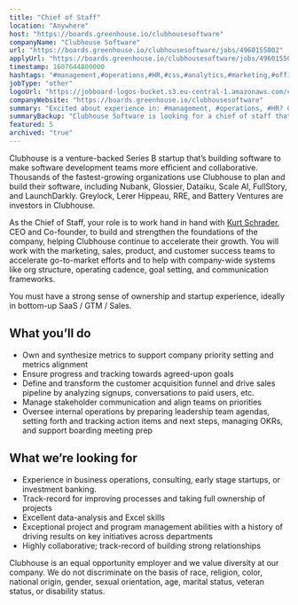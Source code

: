 ```yaml
---
title: "Chief of Staff"
location: "Anywhere"
host: "https://boards.greenhouse.io/clubhousesoftware"
companyName: "Clubhouse Software"
url: "https://boards.greenhouse.io/clubhousesoftware/jobs/4960155002"
applyUrl: "https://boards.greenhouse.io/clubhousesoftware/jobs/4960155002#app"
timestamp: 1607644800000
hashtags: "#management,#operations,#HR,#css,#analytics,#marketing,#office"
jobType: "other"
logoUrl: "https://jobboard-logos-bucket.s3.eu-central-1.amazonaws.com/clubhouse-software"
companyWebsite: "https://boards.greenhouse.io/clubhousesoftware"
summary: "Excited about experience in: #management, #operations, #HR? Check out this job post!"
summaryBackup: "Clubhouse Software is looking for a chief of staff that has experience in: #management, #operations, #sales."
featured: 5
archived: "true"
---
```


Clubhouse is a venture-backed Series B startup that’s building software to make software development teams more efficient and collaborative. Thousands of the fastest-growing organizations use Clubhouse to plan and build their software, including Nubank, Glossier, Dataiku, Scale AI, FullStory, and LaunchDarkly. Greylock, Lerer Hippeau, RRE, and Battery Ventures are investors in Clubhouse. 

As the Chief of Staff, your role is to work hand in hand with [Kurt Schrader](https://www.linkedin.com/in/kurt/), CEO and Co-founder, to build and strengthen the foundations of the company, helping Clubhouse continue to accelerate their growth. You will work with the marketing, sales, product, and customer success teams to accelerate go-to-market efforts and to help with company-wide systems like org structure, operating cadence, goal setting, and communication frameworks. 

You must have a strong sense of ownership and startup experience, ideally in bottom-up SaaS / GTM / Sales.

## What you’ll do

*   Own and synthesize metrics to support company priority setting and metrics alignment
*   Ensure progress and tracking towards agreed-upon goals
*   Define and transform the customer acquisition funnel and drive sales pipeline by analyzing signups, conversations to paid users, etc.
*   Manage stakeholder communication and align teams on priorities
*   Oversee internal operations by preparing leadership team agendas, setting forth and tracking action items and next steps, managing OKRs, and support boarding meeting prep

## What we’re looking for

*   Experience in business operations, consulting, early stage startups, or investment banking.
*   Track-record for improving processes and taking full ownership of projects
*   Excellent data-analysis and Excel skills 
*   Exceptional project and program management abilities with a history of driving results on key initiatives across departments
*   Highly collaborative; track-record of building strong relationships

Clubhouse is an equal opportunity employer and we value diversity at our company. We do not discriminate on the basis of race, religion, color, national origin, gender, sexual orientation, age, marital status, veteran status, or disability status.
